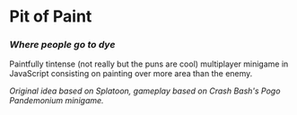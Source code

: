 # Pit of Paint
### *Where people go to dye*
Paintfully tintense (not really but the puns are cool) multiplayer minigame in JavaScript consisting on painting over more area than the enemy.

*Original idea based on Splatoon, gameplay based on Crash Bash's Pogo Pandemonium minigame.*
